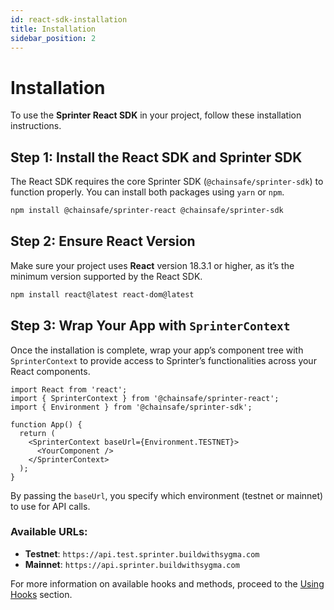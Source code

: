 ```yaml
---
id: react-sdk-installation
title: Installation
sidebar_position: 2
---
```


# Installation

To use the **Sprinter React SDK** in your project, follow these installation instructions.

## Step 1: Install the React SDK and Sprinter SDK

The React SDK requires the core Sprinter SDK (`@chainsafe/sprinter-sdk`) to function properly. You can install both packages using `yarn` or `npm`.

```bash npm2yarn
npm install @chainsafe/sprinter-react @chainsafe/sprinter-sdk
```

## Step 2: Ensure React Version

Make sure your project uses **React** version 18.3.1 or higher, as it’s the minimum version supported by the React SDK.

```bash npm2yarn
npm install react@latest react-dom@latest
```

## Step 3: Wrap Your App with `SprinterContext`

Once the installation is complete, wrap your app’s component tree with `SprinterContext` to provide access to Sprinter’s functionalities across your React components.

```tsx
import React from 'react';
import { SprinterContext } from '@chainsafe/sprinter-react';
import { Environment } from '@chainsafe/sprinter-sdk';

function App() {
  return (
    <SprinterContext baseUrl={Environment.TESTNET}>
      <YourComponent />
    </SprinterContext>
  );
}
```

By passing the `baseUrl`, you specify which environment (testnet or mainnet) to use for API calls.

### Available URLs:

- **Testnet**: `https://api.test.sprinter.buildwithsygma.com`
- **Mainnet**: `https://api.sprinter.buildwithsygma.com`

For more information on available hooks and methods, proceed to the [Using Hooks](03-using-hooks.md) section.
